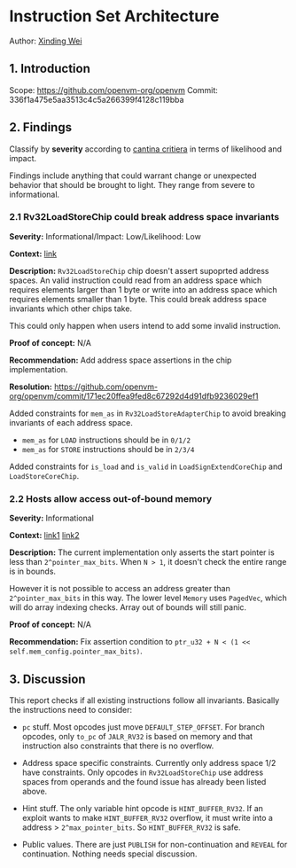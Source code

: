 # Instruction Set Architecture

Author: [Xinding Wei](https://github.com/nyunyunyunyu)

## 1. Introduction

Scope: https://github.com/openvm-org/openvm
Commit: 336f1a475e5aa3513c4c5a266399f4128c119bba

## 2. Findings

Classify by **severity** according to [cantina critiera](https://docs.cantina.xyz/cantina-docs/cantina-competitions/judging-process/finding-severity-criteria) in terms of likelihood and impact.

Findings include anything that could warrant change or unexpected behavior that should be brought to light. They range from severe to informational.

### 2.1 Rv32LoadStoreChip could break address space invariants

**Severity:** Informational/Impact: Low/Likelihood: Low

**Context:** [link](https://cantina.xyz/code/c486d600-bed0-4fc6-aed1-de759fd29fa2/openvm/extensions/rv32im/circuit/src/adapters/loadstore.rs#L183)

**Description:** `Rv32LoadStoreChip` chip doesn't assert supoprted address spaces. An valid instruction could read from an address space which requires elements larger than 1 byte or write into an address space which requires elements smaller than 1 byte. This could break address space invariants which other chips take.

This could only happen when users intend to add some invalid instruction.

**Proof of concept:** N/A

**Recommendation:** Add address space assertions in the chip implementation.

**Resolution:** https://github.com/openvm-org/openvm/commit/171ec20ffea9fed8c67292d4d91dfb9236029ef1

Added constraints for `mem_as` in `Rv32LoadStoreAdapterChip` to avoid breaking invariants of each address space.
- `mem_as` for `LOAD` instructions should be in `0/1/2`
- `mem_as` for `STORE` instructions should be in `2/3/4`

Added constraints for `is_load` and `is_valid` in `LoadSignExtendCoreChip` and `LoadStoreCoreChip`.

### 2.2 Hosts allow access out-of-bound memory
**Severity:** Informational

**Context:** [link1](https://github.com/openvm-org/openvm/blob/c9339e6ee8c52ee047eab2fefc94fea0926f04b8/crates/vm/src/system/memory/controller/mod.rs#L385) [link2](https://github.com/openvm-org/openvm/blob/c9339e6ee8c52ee047eab2fefc94fea0926f04b8/crates/vm/src/system/memory/controller/mod.rs#L427)

**Description:** The current implementation only asserts the start pointer is less than `2^pointer_max_bits`. When `N > 1`, it doesn't check the entire range is in bounds. 

However it is not possible to access an address greater than `2^pointer_max_bits` in this way. The lower level `Memory` uses `PagedVec`, which will do array indexing checks.
Array out of bounds will still panic.

**Proof of concept:** N/A

**Recommendation:** Fix assertion condition to `ptr_u32 + N < (1 << self.mem_config.pointer_max_bits)`.


## 3. Discussion

This report checks if all existing instructions follow all invariants. Basically the instructions need to consider:

- `pc` stuff. Most opcodes just move `DEFAULT_STEP_OFFSET`. For branch opcodes, only `to_pc` of `JALR_RV32` is based on memory and that instruction also constraints that there is no overflow.

- Address space specific constraints. Currently only address space 1/2 have constraints. Only opcodes in `Rv32LoadStoreChip` use address spaces from operands and the found issue has already been listed above.

- Hint stuff. The only variable hint opcode is `HINT_BUFFER_RV32`. If an exploit wants to make `HINT_BUFFER_RV32` overflow, it must write into a address > `2^max_pointer_bits`. So `HINT_BUFFER_RV32` is safe.

- Public values. There are just `PUBLISH` for non-continuation and `REVEAL` for continuation. Nothing needs special discussion. 
